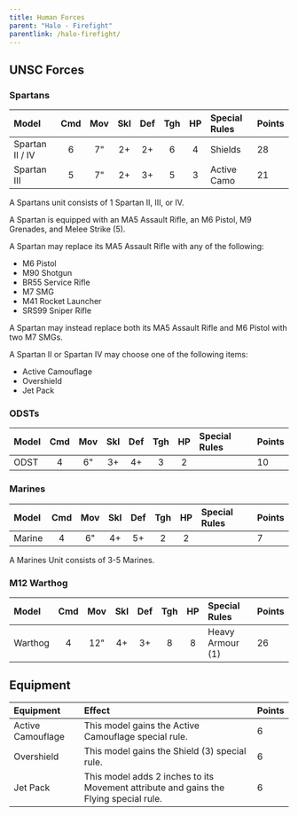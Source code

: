 ```yaml
---
title: Human Forces
parent: "Halo - Firefight"
parentlink: /halo-firefight/
---
```


## UNSC Forces

### Spartans

| Model             | Cmd | Mov | Skl | Def | Tgh | HP  | Special Rules     | Points |
| :---------------- | :-: | :-: | :-: | :-: | :-: | :-: | :---------------- | :----- |
| Spartan II / IV   |  6  |  7" |  2+ |  2+ |  6  |  4  | Shields           | 28     |
| Spartan III       |  5  |  7" |  2+ |  3+ |  5  |  3  | Active Camo       | 21     |

A Spartans unit consists of 1 Spartan II, III, or IV.

A Spartan is equipped with an MA5 Assault Rifle, an M6 Pistol, M9 Grenades, and Melee Strike (5).

A Spartan may replace its MA5 Assault Rifle with any of the following:

- M6 Pistol
- M90 Shotgun
- BR55 Service Rifle
- M7 SMG
- M41 Rocket Launcher
- SRS99 Sniper Rifle

A Spartan may instead replace both its MA5 Assault Rifle and M6 Pistol with two M7 SMGs.

A Spartan II or Spartan IV may choose one of the following items:

- Active Camouflage
- Overshield
- Jet Pack

### ODSTs

| Model             | Cmd | Mov | Skl | Def | Tgh | HP  | Special Rules     | Points |
| :---------------- | :-: | :-: | :-: | :-: | :-: | :-: | :---------------- | :----- |
| ODST              |  4  |  6" |  3+ |  4+ |  3  |  2  |                   | 10     |

### Marines

| Model             | Cmd | Mov | Skl | Def | Tgh | HP  | Special Rules     | Points |
| :---------------- | :-: | :-: | :-: | :-: | :-: | :-: | :---------------- | :----- |
| Marine            |  4  |  6" |  4+ |  5+ |  2  |  2  |                   | 7      |

A Marines Unit consists of 3-5 Marines.

### M12 Warthog

| Model             | Cmd | Mov | Skl | Def | Tgh | HP  | Special Rules     | Points |
| :---------------- | :-: | :-: | :-: | :-: | :-: | :-: | :---------------- | :----- |
| Warthog           |  4  | 12" |  4+ |  3+ |  8  |  8  | Heavy Armour (1)  | 26     |

## Equipment

| Equipment | Effect | Points |
| :-------- | :----- | :----- |
| Active Camouflage | This model gains the Active Camouflage special rule. | 6 |
| Overshield | This model gains the Shield (3) special rule. | 6 |
| Jet Pack | This model adds 2 inches to its Movement attribute and gains the Flying special rule. | 6 |